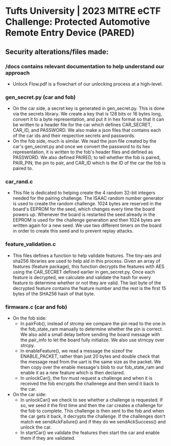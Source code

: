 # Tufts University | 2023 MITRE eCTF Challenge: Protected Automotive Remote Entry Device (PARED)

## Security alterations/files made:
### /docs contains relevant documentation to help understand our approach
* Unlock Flow.pdf is a flowchart of our unlocking process at a high-level.

### gen_secret.py (car and fob)
* On the car side, a secret key is generated in gen_secret.py. This is done via the secrets library. We create a key that is 128 bits or 16 bytes long, convert it to a byte representation, and put it in hex format so that it can be written to a header file for the car which defines CAR_SECRET, CAR_ID, and PASSWORD. We also make a json files that contains each of the car ids and their respective secrets and passwords. 
* On the fob side, much is similar. We read the json file created by the car's gen_secret.py and once we convert the password to its hex representation, it is written to the fob's header files and defined as PASSWORD. We also defined PAIRED, to tell whether the fob is paired, PAIR_PIN, the pin to pair, and CAR_ID which is the ID of the car the fob is paired to.

### car_rand.c
* This file is dedicated to helping create the 4 random 32-bit integers needed for the pairing challenge. The ISAAC random number generator is used to create the random challenge. 1024 bytes are reserved in the board's EEPROM for the seed, which changes every time the board powers up. Whenever the board is restarted the seed already in the EEPROM is used for the challenge generation and then 1024 bytes are written again for a new seed. We use two different timers on the board in order to create this seed and to prevent replay attacks.

### feature_validation.c
* This files defines a function to help validate features. The tiny-aes and sha256 libraries are used to help aid in this process. Given an array of features (feature package), this function decrypts the features with AES using the CAR_SECRET defined earlier in gen_secret.py. Once each feature is decrypted, we calculate and validate the hash for every feature to determine whether or not they are valid. The last byte of the decrypted feature contains the feature number and the rest is the first 15 bytes of the SHA256 hash of that byte.

### firmware.c (car and fob)
* On the fob side:
    * In pairFob(), instead of strcmp we compare the pin read to the one in the fob_state_ram manually to determine whether the pin is correct. We also add a small delay before sending the board message with the pair_info to let the board fully initialize. We also use strncpy over strcpy.
    * In enableFeature(), we read a message the sizeof the ENABLE_PACKET, rather than just 20 bytes and double check that the message read from the uart is the same size as the packet. We then copy over the enable message's blob to our fob_state_ram and enable it as a new feature which is then declared.
    * In unlockCar(), the fov must request a challenge and when it is received the fob encrypts the challenege and then send it back to the car.
* On the car side:
    * In unlockCar() we check to see whether a challenge is requested. If so, we seed it the first time and then the car creates a challenge for the fob to complete. This challenge is then sent to the fob and when the car gets it back, it decrypts the challenge. If the challenges don't match we sendAckFailure() and if they do we sendAckSuccess() and unlock the car.
    * In startCar() we validate the features then start the car and enable them if they are validated.

